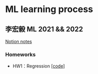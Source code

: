 # ML learning process

## 李宏毅 ML 2021 && 2022

[Notion notes](<http://markdown.tw/](https://www.notion.so/ML-673c4492069a41ed93f723a7dbcc704d?pvs=4)https://www.notion.so/ML-673c4492069a41ed93f723a7dbcc704d?pvs=4>)

### Homeworks
- HW1：Regression [[code]](<https://github.com/ZJimFang/ML/blob/master/%E6%9D%8E%E5%AE%8F%E6%AF%85ML2021/HW01.ipynb>)
